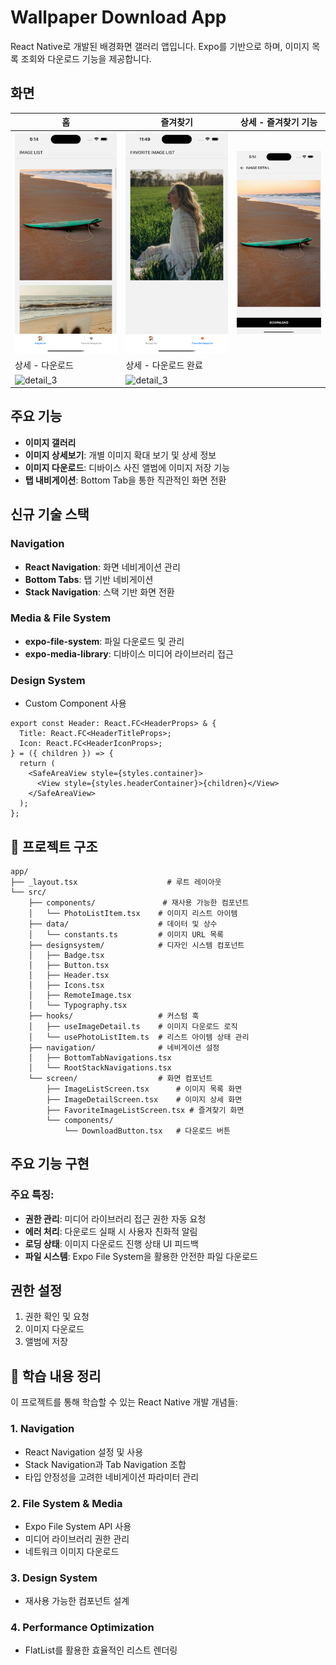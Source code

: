 # Wallpaper Download App

React Native로 개발된 배경화면 갤러리 앱입니다. Expo를 기반으로 하며, 이미지 목록 조회와 다운로드 기능을 제공합니다.

## 화면

| 홈 | 즐겨찾기 | 상세 - 즐겨찾기 기능 |
|---|---|---|
| ![home_1](./images/home_1.png) | ![fav_1](./images/fav_1.png) | ![detail_1](./images/detail_1.png) |
| 상세 - 다운로드 | 상세 - 다운로드 완료 | |
| ![detail_3](./images/download_1.png) | ![detail_3](./images/download_2.png) | |

## 주요 기능

- **이미지 갤러리**
- **이미지 상세보기**: 개별 이미지 확대 보기 및 상세 정보
- **이미지 다운로드**: 디바이스 사진 앨범에 이미지 저장 기능
- **탭 내비게이션**: Bottom Tab을 통한 직관적인 화면 전환

## 신규 기술 스택

### Navigation
- **React Navigation**: 화면 네비게이션 관리
- **Bottom Tabs**: 탭 기반 네비게이션
- **Stack Navigation**: 스택 기반 화면 전환

### Media & File System
- **expo-file-system**: 파일 다운로드 및 관리
- **expo-media-library**: 디바이스 미디어 라이브러리 접근

### Design System
- Custom Component 사용
```tsx
export const Header: React.FC<HeaderProps> & {
  Title: React.FC<HeaderTitleProps>;
  Icon: React.FC<HeaderIconProps>;
} = ({ children }) => {
  return (
    <SafeAreaView style={styles.container}>
      <View style={styles.headerContainer}>{children}</View>
    </SafeAreaView>
  );
};

```



## 📁 프로젝트 구조

```
app/
├── _layout.tsx                    # 루트 레이아웃
└── src/
    ├── components/               # 재사용 가능한 컴포넌트
    │   └── PhotoListItem.tsx    # 이미지 리스트 아이템
    ├── data/                    # 데이터 및 상수
    │   └── constants.ts         # 이미지 URL 목록
    ├── designsystem/            # 디자인 시스템 컴포넌트
    │   ├── Badge.tsx
    │   ├── Button.tsx
    │   ├── Header.tsx
    │   ├── Icons.tsx
    │   ├── RemoteImage.tsx
    │   └── Typography.tsx
    ├── hooks/                   # 커스텀 훅
    │   ├── useImageDetail.ts    # 이미지 다운로드 로직
    │   └── usePhotoListItem.ts  # 리스트 아이템 상태 관리
    ├── navigation/              # 네비게이션 설정
    │   ├── BottomTabNavigations.tsx
    │   └── RootStackNavigations.tsx
    └── screen/                  # 화면 컴포넌트
        ├── ImageListScreen.tsx      # 이미지 목록 화면
        ├── ImageDetailScreen.tsx    # 이미지 상세 화면
        ├── FavoriteImageListScreen.tsx # 즐겨찾기 화면
        └── components/
            └── DownloadButton.tsx   # 다운로드 버튼
```


## 주요 기능 구현

### 주요 특징:
- **권한 관리**: 미디어 라이브러리 접근 권한 자동 요청
- **에러 처리**: 다운로드 실패 시 사용자 친화적 알림
- **로딩 상태**: 이미지 다운로드 진행 상태 UI 피드백
- **파일 시스템**: Expo File System을 활용한 안전한 파일 다운로드

## 권한 설정

1. 권한 확인 및 요청
2. 이미지 다운로드
3. 앨범에 저장

## 📖 학습 내용 정리

이 프로젝트를 통해 학습할 수 있는 React Native 개발 개념들:

### 1. Navigation
- React Navigation 설정 및 사용
- Stack Navigation과 Tab Navigation 조합
- 타입 안정성을 고려한 네비게이션 파라미터 관리

### 2. File System & Media
- Expo File System API 사용
- 미디어 라이브러리 권한 관리
- 네트워크 이미지 다운로드

### 3. Design System
- 재사용 가능한 컴포넌트 설계

### 4. Performance Optimization
- FlatList를 활용한 효율적인 리스트 렌더링
